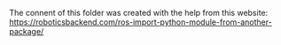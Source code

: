 The connent of this folder was created with the help from this website: https://roboticsbackend.com/ros-import-python-module-from-another-package/